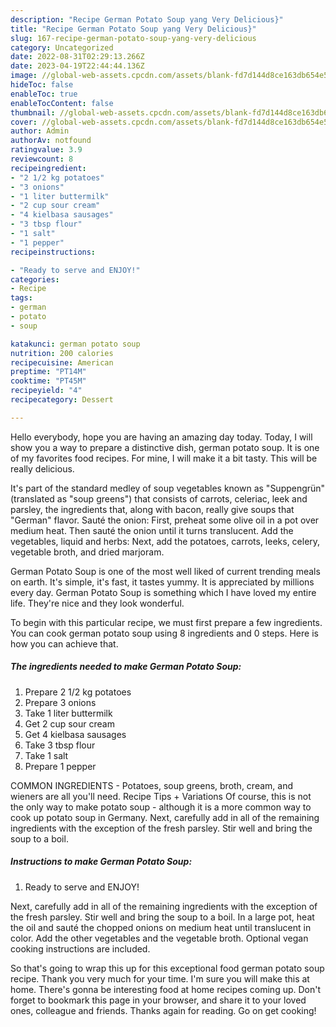 ```yaml
---
description: "Recipe German Potato Soup yang Very Delicious}"
title: "Recipe German Potato Soup yang Very Delicious}"
slug: 167-recipe-german-potato-soup-yang-very-delicious
category: Uncategorized
date: 2022-08-31T02:29:13.266Z
date: 2023-04-19T22:44:44.136Z
image: //global-web-assets.cpcdn.com/assets/blank-fd7d144d8ce163db654e5a02c40b08a2775adb7897d16e4062681dc7e1b2800f.png
hideToc: false
enableToc: true
enableTocContent: false
thumbnail: //global-web-assets.cpcdn.com/assets/blank-fd7d144d8ce163db654e5a02c40b08a2775adb7897d16e4062681dc7e1b2800f.png
cover: //global-web-assets.cpcdn.com/assets/blank-fd7d144d8ce163db654e5a02c40b08a2775adb7897d16e4062681dc7e1b2800f.png
author: Admin
authorAv: notfound
ratingvalue: 3.9
reviewcount: 8
recipeingredient:
- "2 1/2 kg potatoes"
- "3 onions"
- "1 liter buttermilk"
- "2 cup sour cream"
- "4 kielbasa sausages"
- "3 tbsp flour"
- "1 salt"
- "1 pepper"
recipeinstructions:

- "Ready to serve and ENJOY!"
categories:
- Recipe
tags:
- german
- potato
- soup

katakunci: german potato soup 
nutrition: 200 calories
recipecuisine: American
preptime: "PT14M"
cooktime: "PT45M"
recipeyield: "4"
recipecategory: Dessert

---
```



Hello everybody, hope you are having an amazing day today. Today, I will show you a way to prepare a distinctive dish, german potato soup. It is one of my favorites food recipes. For mine, I will make it a bit tasty. This will be really delicious.

It&#39;s part of the standard medley of soup vegetables known as &#34;Suppengrün&#34; (translated as &#34;soup greens&#34;) that consists of carrots, celeriac, leek and parsley, the ingredients that, along with bacon, really give soups that &#34;German&#34; flavor. Sauté the onion: First, preheat some olive oil in a pot over medium heat. Then sauté the onion until it turns translucent. Add the vegetables, liquid and herbs: Next, add the potatoes, carrots, leeks, celery, vegetable broth, and dried marjoram.

German Potato Soup is one of the most well liked of current trending meals on earth. It's simple, it's fast, it tastes yummy. It is appreciated by millions every day. German Potato Soup is something which I have loved my entire life. They're nice and they look wonderful.


To begin with this particular recipe, we must first prepare a few ingredients. You can cook german potato soup using 8 ingredients and 0 steps. Here is how you can achieve that.

<!--inarticleads1-->

##### The ingredients needed to make German Potato Soup:

1. Prepare 2 1/2 kg potatoes
1. Prepare 3 onions
1. Take 1 liter buttermilk
1. Get 2 cup sour cream
1. Get 4 kielbasa sausages
1. Take 3 tbsp flour
1. Take 1 salt
1. Prepare 1 pepper


COMMON INGREDIENTS - Potatoes, soup greens, broth, cream, and wieners are all you&#39;ll need. Recipe Tips + Variations Of course, this is not the only way to make potato soup - although it is a more common way to cook up potato soup in Germany. Next, carefully add in all of the remaining ingredients with the exception of the fresh parsley. Stir well and bring the soup to a boil. 

<!--inarticleads2-->

##### Instructions to make German Potato Soup:


1. Ready to serve and ENJOY!

Next, carefully add in all of the remaining ingredients with the exception of the fresh parsley. Stir well and bring the soup to a boil. In a large pot, heat the oil and sauté the chopped onions on medium heat until translucent in color. Add the other vegetables and the vegetable broth. Optional vegan cooking instructions are included. 

So that's going to wrap this up for this exceptional food german potato soup recipe. Thank you very much for your time. I'm sure you will make this at home. There's gonna be interesting food at home recipes coming up. Don't forget to bookmark this page in your browser, and share it to your loved ones, colleague and friends. Thanks again for reading. Go on get cooking!
